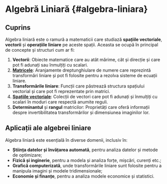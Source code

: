 # Algebră Liniară {#algebra-liniara}

## Cuprins

Algebra liniară este o ramură a matematicii care studiază **spațiile vectoriale**, **vectorii** și **operațiile liniare** pe aceste spații. Aceasta se ocupă în principal de concepte și structuri cum ar fi:

1. **Vectorii**: Obiecte matematice care au atât mărime, cât și direcție și care pot fi adunați sau înmulțiți cu scalari.
2. [**Matricele**](./matrice/index.md): Aranjamente dreptunghiulare de numere care reprezintă transformări liniare și pot fi folosite pentru a rezolva sisteme de ecuații liniare.
3. **Transformările liniare**: Funcții care păstrează structura spațiului vectorial și care pot fi reprezentate prin matrici.
4. [**Spațiile vectoriale**](./spatii-vectoriale/index.md): Colecții de vectori care pot fi adunați și înmulțiți cu scalari în moduri care respectă anumite reguli.
5. **Determinantul** și **rangul** matricilor: Proprietăți care oferă informații despre invertibilitatea transformărilor și dimensiunea imaginilor lor.

## Aplicații ale algebrei liniare

Algebra liniară este esențială în diverse domenii, inclusiv în:

- **Știința datelor și învățarea automată**, pentru analiza datelor și metode de optimizare;
- **Fizică și inginerie**, pentru a modela și analiza forțe, mișcări, curenți etc.;
- **Grafică computerizată**, unde transformările liniare sunt folosite pentru a manipula imagini și modele tridimensionale;
- **Economie și finanțe**, pentru a analiza modele economice și statistici.
